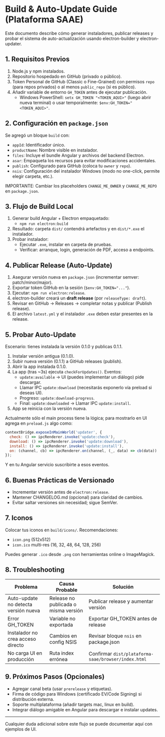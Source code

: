 # Build & Auto-Update Guide (Plataforma SAAE)

Este documento describe cómo generar instaladores, publicar releases y probar el sistema de auto-actualización usando electron-builder y electron-updater.

## 1. Requisitos Previos

1. Node.js y npm instalados.
2. Repositorio hospedado en GitHub (privado o público).
3. Token Personal de GitHub (Classic o Fine-Grained) con permisos `repo` (para repos privados) o al menos `public_repo` (si es público).
4. Añadir variable de entorno `GH_TOKEN` antes de ejecutar publicación.
   - Windows PowerShell: `setx GH_TOKEN "<TOKEN_AQUI>"` (luego abrir nueva terminal) o usar temporalmente: `$env:GH_TOKEN="<TOKEN_AQUI>"`.

## 2. Configuración en `package.json`

Se agregó un bloque `build` con:
- `appId`: Identificador único.
- `productName`: Nombre visible en instalador.
- `files`: Incluye el bundle Angular y archivos del backend Electron.
- `asar`: Empaqueta los recursos para evitar modificaciones accidentales.
- `publish`: Configurado para GitHub (coloca tu `owner` y `repo`).
- `nsis`: Configuración del instalador Windows (modo no one-click, permite elegir carpeta, etc.).

IMPORTANTE: Cambiar los placeholders `CHANGE_ME_OWNER` y `CHANGE_ME_REPO` en `package.json`.

## 3. Flujo de Build Local

1. Generar build Angular + Electron empaquetado:
   - `npm run electron:build`
2. Resultado: carpeta `dist/` contendrá artefactos y en `dist/*.exe` el instalador.
3. Probar instalador:
   - Ejecutar `.exe`, instalar en carpeta de pruebas.
   - Verificar: arranque, login, generación de PDF, acceso a endpoints.

## 4. Publicar Release (Auto-Update)

1. Asegurar versión nueva en `package.json` (incrementar semver: patch/minor/major).
2. Exportar token GitHub en la sesión (`$env:GH_TOKEN="..."`).
3. Ejecutar: `npm run electron:release`.
4. electron-builder creará un **draft release** (por `releaseType: draft`).
5. Revisar en GitHub → Releases → completar notas y publicar (Publish release).
6. El archivo `latest.yml` y el instalador `.exe` deben estar presentes en la release.

## 5. Probar Auto-Update

Escenario: tienes instalada la versión 0.1.0 y publicas 0.1.1.

1. Instalar versión antigua (0.1.0).
2. Subir nueva versión (0.1.1) a GitHub releases (publish).
3. Abrir la app instalada 0.1.0.
4. La app (tras ~3s) ejecuta `checkForUpdates()`. Eventos:
   - `update:available` → UI (puedes implementar un diálogo) pide descargar.
   - Llamar IPC `update:download` (necesitarás exponerlo vía preload si deseas UI).
   - Progreso: `update:download-progress`.
   - Final: `update:downloaded` → Llamar IPC `update:install`.
5. App se reinicia con la versión nueva.

Actualmente sólo el main process tiene la lógica; para mostrarlo en UI agrega en `preload.js` algo como:
```js
contextBridge.exposeInMainWorld('updater', {
  check: () => ipcRenderer.invoke('update:check'),
  download: () => ipcRenderer.invoke('update:download'),
  install: () => ipcRenderer.invoke('update:install'),
  on: (channel, cb) => ipcRenderer.on(channel, (_, data) => cb(data))
});
```
Y en tu Angular servicio suscribirte a esos eventos.

## 6. Buenas Prácticas de Versionado

- Incrementar versión antes de `electron:release`.
- Mantener CHANGELOG.md (opcional) para claridad de cambios.
- Evitar saltar versiones sin necesidad; sigue SemVer.

## 7. Iconos

Colocar tus iconos en `build/icons/`. Recomendaciones:
- `icon.png` (512x512)
- `icon.ico` multi-res (16, 32, 48, 64, 128, 256)

Puedes generar `.ico` desde `.png` con herramientas online o ImageMagick.

## 8. Troubleshooting

| Problema | Causa Probable | Solución |
|----------|----------------|----------|
| Auto-update no detecta versión nueva | Release no publicada o misma versión | Publicar release y aumentar versión |
| Error GH_TOKEN | Variable no exportada | Exportar GH_TOKEN antes de release |
| Instalador no crea acceso directo | Cambios en config NSIS | Revisar bloque `nsis` en package.json |
| No carga UI en producción | Ruta index errónea | Confirmar `dist/plataforma-saae/browser/index.html` |

## 9. Próximos Pasos (Opcionales)

- Agregar canal beta (usar `prerelease` y etiquetas).
- Firma de código para Windows (certificado EV/Code Signing) si distribución externa.
- Soporte multiplataforma (añadir targets mac, linux en build).
- Integrar diálogo amigable en Angular para descargar e instalar updates.

---

Cualquier duda adicional sobre este flujo se puede documentar aquí con ejemplos de UI.
